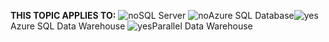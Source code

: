 <Token>**THIS TOPIC APPLIES TO:** ![no](/Image/Applies%20to/no.png)SQL Server ![no](/Image/Applies%20to/no.png)Azure SQL Database![yes](/Image/Applies%20to/yes.png)Azure SQL Data Warehouse ![yes](/Image/Applies%20to/yes.png)Parallel Data Warehouse </Token>